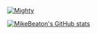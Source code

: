 [![Mighty](https://github-readme-stats-eosin-iota.vercel.app/api/pin?username=MightyOrm&repo=Mighty&theme=white&hide_border=false)](https://github.com/MightyOrm/Mighty)

[![MikeBeaton's GitHub stats](https://github-readme-stats-eosin-iota.vercel.app/api?username=MikeBeaton&theme=white&hide_border=false)](https://github.com/MikeBeaton)
